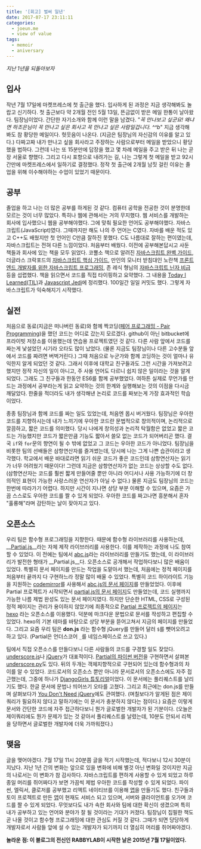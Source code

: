 ```yaml
---
title: '[회고] 벌써 일년'
date: 2017-07-17 23:11:11
categories:
  - joeun.me
  - view of value
tags:
  - memoir
  - aniversary
---
```

_지난 1년을 되돌아보자_

## 입사
작년 7월 17일에 마켓프레스에 첫 출근을 했다. 입사하게 된 과정은 지금 생각해봐도 놀랍고 신기하다. 첫 출근보다 약 2개월 전인 5월 13일, 뜬금없이 받은 메일 한통이 날아왔다. 팀장님이었다. 간단한 자기소개와 함께 이런 말을 남겼다. "_꼭 만나보고 싶군요! 왜냐면 하조은님이 꼭 만나고 싶은 회사고 꼭 만나고 싶은 사람일겁니다. ^^b_" 지금 생각해봐도 참 황당한 메일이다. 헛웃음이 나온다. (지금은 팀장님의 자신감의 이유를 알고 있다.) 다짜고짜 내가 만나고 싶을 회사라고 주장하는 사람으로부터 메일을 받았으니 황당했을 법하다. 그런데 나는 또 15분만에 답장을 했고 몇 차례 메일을 주고 받은 뒤 나는 곧장 서울로 향했다. 그리고 다시 포항으로 내려가는 길, 나는 그렇게 첫 메일을 받고 92시간만에 마켓프레스에서 일하기로 결정했다. 정작 첫 출근에 2개월 남짓 걸린 이유는 졸업을 위해 이수해야하는 수업이 있었기 때문이다.

## 공부
졸업을 하고 나는 더 많은 공부를 하게된 것 같다. 컴퓨터 공학을 전공한 것이 분명한데 모르는 것이 너무 많았다. 특히나 웹에 관해서는 거의 무지했다. 웹 서비스를 개발하는 회사에 입사했으니 웹을 공부해야했다. 그에 맞춰 필요한 언어도 공부해야했다. 자바스크립트(JavaScript)였다. 그때까지만 해도 나의 주 언어는 C였다. 자바를 배운 적도 있고 C++도 배웠지만 첫 언어인 C만큼 잘하진 못했다. C도 나름대로 잘하는 편이였는데, 자바스크립트는 전혀 다른 느낌이었다. 처음부터 배웠다. 이전에 공부해본답시고 사둔 책들과 회사에 있는 책을 모두 읽었다. 코뿔소 책으로 알려진 [자바스크립트 완벽 가이드](http://book.naver.com/bookdb/book_detail.nhn?bid=4561033), 더글라스 크락포드의 [자바스크립트 핵심 가이드](http://book.naver.com/bookdb/book_detail.nhn?bid=4774270), 만인의 모니터 받침대인 노란책 [프론트엔드 개발자를 위한 자바스크립트 프로그래밍](http://book.naver.com/bookdb/book_detail.nhn?bid=7204207), 존 레식 형님의 [자바스크립트 닌자 비급](http://book.naver.com/bookdb/book_detail.nhn?bid=7466145) 등을 섭렵했다. 책을 읽으면서 코드를 직접 타이핑하고 요약했다. 그 내용을 [Today I Learned(TIL)](https://github.com/joeunha/TIL)과 [Javascript Jedi](https://github.com/joeunha/javascript-jedi)에 정리했다. 100일간 일일 커밋도 했다. 그렇게 자바스크립트가 익숙해지기 시작했다.

## 실전
처음으로 동료(지금은 떠나버린 동료)와 함께 짝코딩([페어 프로그래밍 - Pair Programming](https://en.wikipedia.org/wiki/Pair_programming))을 했던 코드는 어디로 갔는지 모르겠다. github이 아닌 bitbucket에 프라이빗 저장소를 이용했는데 연습용 프로젝트였던 것 같다. 다른 사람 앞에서 코드를 짜는게 낯설었던 시기라 오타도 많이 났었다. (물론 지금도 팀장님이나 다른 고수분들 앞에서 코드를 짜려면 버벅거린다.) 그때 처음으로 누군가와 함께 코딩하는 것이 얼마나 유익한지 알게 되었던 것 같다. 그래서 이후에 대학교 친구들과도 그런 시간을 가져보려고 했지만 정작 자신의 일이 아니고, 주 사용 언어도 다르니 쉽지 않은 일이라는 것을 알게 되었다. 그래도 그 친구들과 한동안 ES6를 함께 공부했었다. 여하튼 실제로 무언가를 만드는 과정에서 공부라는게 읽고 요약하는 것의 한계와 실행해보는 것의 이점을 다시금 깨달았다. 한줄을 적더라도 내가 생각해낸 논리로 코드를 짜보는게 가장 효과적인 학습이었다. 

종종 팀장님과 함께 코드를 짜는 일도 있었는데, 처음엔 몹시 버거웠다. 팀장님은 우아한 코드를 지향하시는데 내가 느끼기에 우아한 코드란 문법적으로 창의적이며, 논리적으로 깔끔하고, 짧은 코드를 의미했다. 당시 나에게 창의성과 논리적 탁월함은 없었고 짧은 코드는 가능했지만 코드가 짧은만큼 기능도 짧아서 쓸모 없는 코드가 되어버리곤 했다. 결국 `if`와 `for`문의 향연이 될 수 밖에 없었고 그 코드는 우아한 코드가 아니었다. 팀장님을 비롯한 팀의 선배들은 삼항연산자를 즐겨썼는데, 당시에 나는 그게 나쁜 습관이라고 생각했다. 학교에서 배운 바대로라면 읽기 쉬운 코드가 좋은 코드인데 삼항연산자는 읽기가 너무 어려웠기 때문이다! 그런데 지금은 삼항연산자가 없는 코드는 상상할 수도 없다. (삼항연산자는 코드를 훨씬 짧게 만들어줄 뿐만 아니라 어디서나 사용 가능하기에 더 창의적인 표현이 가능한 사랑스러운 연산자가 아닐 수 없다.) 물론 지금도 팀장님의 코드는 한번에 따라가기 어렵다. 하지만 시간이 지나면 상당 부분 이해할 수 있으며, 요즘은 가끔 스스로도 우아한 코드를 짤 수 있게 되었다. 우아한 코드를 짜고나면 흥분해서 혼자 "훌륭해"라며 감탄하는 날이 잦아지고 있다.

## 오픈소스
우리 팀은 함수형 프로그래밍을 지향한다. 때문에 함수형 라이브러리를 사용하는데, __[Partial.js](https://github.com/marpple/partial.js)__라는 자체 제작 라이브러리를 사용한다. 이를 제작하는 과정에 나도 참여할 수 있었다. 이 전에는 팀에서 [abc.js](https://github.com/joeunha/abc-functional-javascript)라는 라이브러리를 만들기도 했는데, 이 라이브러리가 발전한 형태가 __Partial.js__다. 오픈소스로 공개해서 작업하다보니 많은 배움이 있었다. 특별히 문서 페이지를 만드는 작업을 도맡아서 했는데, 처음에는 정적 페이지를 처음부터 끝까지 다 구현하느라 정말 많이 배울 수 있었다. 특별히 코드 하이라이트 기능을 지원하는 [codemirror](https://codemirror.net/)를 사용해서 [abc.js의 문서 페이지](http://joeun.me/abc-docs/)를 만들었었다. 이후에 Partial 프로젝트가 시작되면서 [partial.js의 문서 페이지](http://joeun.me/partial-docs/)도 만들었는데, 코드 실행까지 가능한 나름 제법 완성도 있는 문서 페이지였다. 하지만 단순한 HTML, CSS로 구성된 정적 페이지는 관리가 용이하지 않았기에 최종적으로 [Partial 프로젝트의 페이지](https://marpple.github.io/partial.js/)는 [hexo](https://hexo.io/) 라는 오픈소스를 이용했다. 덕분에 마크다운 문법으로 문서를 작성하고 편집할 수 있었다. hexo의 기본 테마를 바탕으로 상당 부분을 뜯어고쳐서 지금의 페이지를 만들었다. 그리고 요즘 우리 팀은 __don.js__ 라는 함수형 jQuery를 만들어 달러 `$`를 뺏어오려고 하고 있다. (Partial은 언더스코어 `_`를 네임스페이스로 쓰고 있다.)

팀에서 직접 오픈소스를 만들다보니 다른 사람들의 코드를 구경할 일도 잦았다. [underscore.js](http://underscorejs.org/)나 [jQuery](http://jquery.com/)가 대표적이다. [Partial의 파이썬 버전](https://github.com/marpple/partial.py)을 구현하면서 살펴본 [underscore.py](https://github.com/serkanyersen/underscore.py)도 있다. 뒤의 두개는 객체지향적으로 구현되어 있는데 함수형과의 차이를 알 수 있었다. 코드로서의 오픈소스 뿐만 아니라 문서로서의 오픈소스에도 자주 접근했는데, 그중에 하나가 [DjangoGirls 튜토리얼](https://github.com/DjangoGirls/tutorial)이었다. 이 문서에는 풀리퀘스트를 날리기도 했다. 한글 문서에 문법나 띄어쓰기 오타를 고쳤다. 그리고 최근에는 don.js를 만들며 살펴보다가 [You Don't Need jQuery](https://github.com/oneuijs/You-Dont-Need-jQuery)에도 관여했다. (며칠보다가 알게된 점은 제이쿼리가 필요하지 않다고 말하기에는 이 문서가 충분하지 않다는 점이다.) 요즘은 이렇게 문서와 간단한 코드에 자주 접근하다보니 뭔가 글로벌한 개발자가 된 기분이다. (오늘은 제이쿼리에도 뭔가 문제가 있는 것 같아서 풀리퀘스트를 날렸는데, 10분도 안되서 리젝을 당하면서 글로벌한 개발자에 더욱 가까워졌다.)

## 맺음
글을 맺어야겠다. 7월 17일 11시 20분쯤 글을 적기 시작했는데, 적다보니 12시 30분이 지났다. 지난 1년 간의 변화는 앞으로 있을 변화에 비해 별것 아닌 변화일 것이지만 지금의 나로서는 이 변화가 참 감사하다. 자바스크립트를 편하게 사용할 수 있게 되었고 하루종일 머리를 쥐어짜다가 보면 가끔씩 제법 우아한 코드를 작성할 수 있게 되었다. 파이썬, 엘릭서, 클로저를 공부했고 리액트 네이티브를 이용해 [앱](https://itunes.apple.com/kr/app/%EB%A7%88%ED%94%8C/id1196659118?mt=8)을 만들기도 했다. 친구들과 토이 프로젝트로 만든 [앱](https://itunes.apple.com/us/app/%EC%8B%9C%EC%9D%8C/id1209933766?mt=8)이 현재도 서비스 되고 있으며, 서버와 클라이언트를 오가며 코드를 짤 수 있게 되었다. 무엇보다도 내가 속한 회사와 팀에 대한 확신이 생겼으며 특히 내가 공부하고 있는 언어와 분야가 잘 될 것이라는 기대가 커졌다. 팀장님이 집필한 책도 곧 나올 것이고 함수형 프로그래밍에 대한 관심도 커질 것 같다. 그때가 되면 당당하게 개발자로서 사람들 앞에 설 수 있는 개발자가 되기까지 더 열심히 머리를 쥐어짜야겠다.

__놀라운 점: 이 블로그의 전신인 RABBYLAB이 시작한 날은 2015년 7월 17일이었다.__
